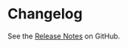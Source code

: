 # Changelog

See the [Release Notes](https://github.com/neptune-ai/neptune-fetcher/releases) on GitHub.
